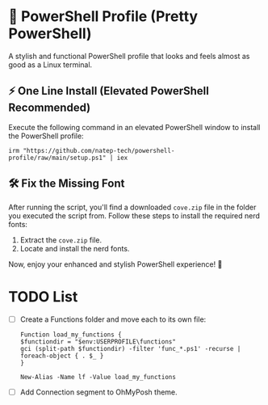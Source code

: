 # 🎨 PowerShell Profile (Pretty PowerShell)

A stylish and functional PowerShell profile that looks and feels almost as good as a Linux terminal.

## ⚡ One Line Install (Elevated PowerShell Recommended)

Execute the following command in an elevated PowerShell window to install the PowerShell profile:

```
irm "https://github.com/natep-tech/powershell-profile/raw/main/setup.ps1" | iex
```

## 🛠️ Fix the Missing Font

After running the script, you'll find a downloaded `cove.zip` file in the folder you executed the script from. Follow these steps to install the required nerd fonts:

1. Extract the `cove.zip` file.
2. Locate and install the nerd fonts.

Now, enjoy your enhanced and stylish PowerShell experience! 🚀

# TODO List

- [ ] Create a Functions folder and move each to its own file: 
	```
	Function load_my_functions {
	$functiondir = "$env:USERPROFILE\functions" 
	gci (split-path $functiondir) -filter 'func_*.ps1' -recurse | foreach-object { . $_ }
	}

	New-Alias -Name lf -Value load_my_functions
	```
- [ ] Add Connection segment to OhMyPosh theme.
